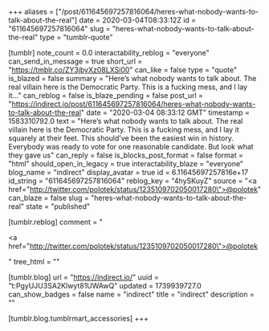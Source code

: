 +++
aliases = ["/post/611645697257816064/heres-what-nobody-wants-to-talk-about-the-real"]
date = 2020-03-04T08:33:12Z
id = "611645697257816064"
slug = "heres-what-nobody-wants-to-talk-about-the-real"
type = "tumblr-quote"

[tumblr]
note_count = 0.0
interactability_reblog = "everyone"
can_send_in_message = true
short_url = "https://tmblr.co/ZY3jbyXz08LXSi00"
can_like = false
type = "quote"
is_blazed = false
summary = "Here’s what nobody wants to talk about. The real villain here is the Democratic Party. This is a fucking mess, and I lay it..."
can_reblog = false
is_blaze_pending = false
post_url = "https://indirect.io/post/611645697257816064/heres-what-nobody-wants-to-talk-about-the-real"
date = "2020-03-04 08:33:12 GMT"
timestamp = 1583310792.0
text = "Here’s what nobody wants to talk about. The real villain here is the Democratic Party. This is a fucking mess, and I lay it squarely at their feet. This should’ve been the easiest win in history. Everybody was ready to vote for one reasonable candidate. But look what they gave us"
can_reply = false
is_blocks_post_format = false
format = "html"
should_open_in_legacy = true
interactability_blaze = "everyone"
blog_name = "indirect"
display_avatar = true
id = 6.11645697257816e+17
id_string = "611645697257816064"
reblog_key = "4hySKuyZ"
source = "<a href=\"http://twitter.com/polotek/status/1235109702050017280\">@polotek</a>"
can_blaze = false
slug = "heres-what-nobody-wants-to-talk-about-the-real"
state = "published"

[tumblr.reblog]
comment = "<p><a href=\"http://twitter.com/polotek/status/1235109702050017280\">@polotek</a></p>"
tree_html = ""

[tumblr.blog]
url = "https://indirect.io/"
uuid = "t:PgyUJU3SA2Klwyt81UWAwQ"
updated = 1739939727.0
can_show_badges = false
name = "indirect"
title = "indirect"
description = ""

[tumblr.blog.tumblrmart_accessories]
+++
